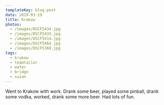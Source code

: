 ```yaml
---
templateKey: blog-post
date: 2019-03-19
title: Krakow
photos:
  - /images/DSCF5434.jpg
  - /images/DSCF5433.jpg
  - /images/DSCF5414.jpg
  - /images/DSCF5464.jpg
  - /images/DSCF5368.jpg
tags:
  - krakow
  - teamtailor
  - water
  - bridge
  - suzan
---
```


Went to Krakow with work. Drank some beer, played some pinball, drank some vodka, worked, drank some more beer. Had lots of fun.
